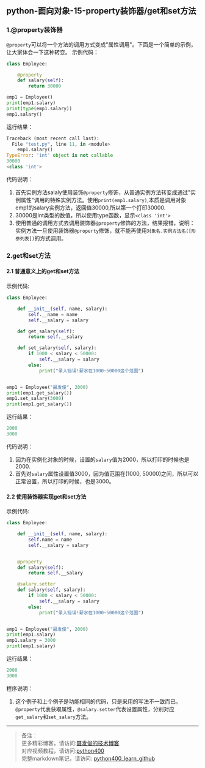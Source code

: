 ## python-面向对象-15-property装饰器/get和set方法

### 1.@property装饰器
`@property`可以将一个方法的调用方式变成"属性调用"。下面是一个简单的示例，让大家体会一下这种转变。
示例代码：

```python
class Employee:

    @property
    def salary(self):
        return 30000

emp1 = Employee()
print(emp1.salary)
print(type(emp1.salary))
emp1.salary()
```
运行结果：

```python
Traceback (most recent call last):
  File "test.py", line 11, in <module>
    emp1.salary()
TypeError: 'int' object is not callable
30000
<class 'int'>
```
代码说明： 

1. 首先实例方法salaly使用装饰`@property`修饰，从普通实例方法转变成通过"实例属性"调用的特殊实例方法。使用`print(emp1.salary)`,本质是调用对象emp1的salary实例方法，返回值30000,所以第一个打印30000.
2. 30000是int类型的数值，所以使用type函数，显示`<class 'int'>`
3. 使用普通的调用方式去调用装饰器`@property`修饰的方法，结果报错，说明：实例方法一旦使用装饰器`@property`修饰，就不能再使用`对象名.实例方法名([形参列表])`的方式调用。



### 2.get和set方法

#### 2.1 普通意义上的get和set方法
示例代码:

```python
class Employee:

    def __init__(self, name, salary):
        self.__name = name
        self.__salary = salary

    def get_salary(self):
        return self.__salary

    def set_salary(self, salary):
        if 1000 < salary < 50000:
            self.__salary = salary
        else:
            print("录入错误!薪水在1000~50000这个范围")


emp1 = Employee("聂发俊", 2000)
print(emp1.get_salary())
emp1.set_salary(3000)
print(emp1.get_salary())
```

运行结果：

```python
2000
3000
```
代码说明：  
1. 因为在实例化对象的时候，设置的`salary`值为2000，所以打印的时候也是2000.
2. 首先对`salary`属性设置值3000，因为值范围在(1000, 50000)之间，所以可以正常设置，所以打印的时候，也是3000。


#### 2.2 使用装饰器实现get和set方法

示例代码:

```python
class Employee:

    def __init__(self, name, salary):
        self.name = name
        self.__salary = salary


    @property
    def salary(self):
        return self.__salary

    @salary.setter
    def salary(self, salary):
        if 1000 < salary < 50000:
            self.__salary = salary
        else:
            print("录入错误!薪水在1000~50000这个范围")


emp1 = Employee("聂发俊", 2000)
print(emp1.salary)
emp1.salary = 3000
print(emp1.salary)
```

运行结果：

```python
2000
3000
```
程序说明：
1. 这个例子和上个例子是功能相同的代码，只是采用的写法不一致而已。`@property`代表获取属性，`@salary.setter`代表设置属性，分别对应`get_salary`和`set_salary`方法。



---
> 备注：   
> 更多精彩博客，请访问:[聂发俊的技术博客](http://www.niefajun.com/)  
> 对应视频教程，请访问:[python400](https://www.bilibili.com/video/BV1WE411j7p3)  
> 完整markdown笔记，请访问: [python400_learn_github](https://github.com/niefajun/python400_learn)


